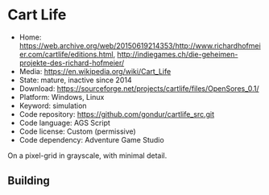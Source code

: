 # Cart Life

- Home: https://web.archive.org/web/20150619214353/http://www.richardhofmeier.com/cartlife/editions.html, http://indiegames.ch/die-geheimen-projekte-des-richard-hofmeier/
- Media: https://en.wikipedia.org/wiki/Cart_Life
- State: mature, inactive since 2014
- Download: https://sourceforge.net/projects/cartlife/files/OpenSores_0.1/
- Platform: Windows, Linux
- Keyword: simulation
- Code repository: https://github.com/gondur/cartlife_src.git
- Code language: AGS Script
- Code license: Custom (permissive)
- Code dependency: Adventure Game Studio

On a pixel-grid in grayscale, with minimal detail.

## Building



